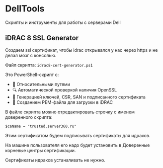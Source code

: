 # DellTools
Скрипты и инструменты для работы с серверами Dell

## iDRAC 8 SSL Generator
Создаем ssl сертификат, чтобы idrac открывался у нас через https и не делал мозг с консолью.

Файл скрипта: `idrac8-cert-generator.ps1`

Это PowerShell-скрипт с:
- 📌 Относительными путями
- 🔍 Автоматической проверкой наличия OpenSSL
- 🧩 Генерацией ключей, CSR, SAN и подписанного сертификата
- 📎 Созданием PEM-файла для загрузки в iDRAC

В файле скрипта можно отредактировать строчку с именем доверенного скрипта:
```
$caName = "trusted.server360.ru"
```

Этим сертификатом будем подписывать сертификаты для идраков. 

На машине пользователя его надо будет установить в Доверенные корневые центры сертификации.

Сертификаты идраков устаналивать не нужно.
